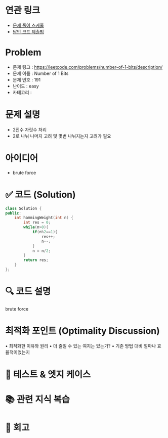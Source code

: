 # 연관 링크
- [문제 풀이 스케줄](https://github.com/orgs/DaleStudy/projects/6/views/5)
- [답안 코드 제출법](https://github.com/DaleStudy/leetcode-study/wiki/%EB%8B%B5%EC%95%88-%EC%A0%9C%EC%B6%9C-%EA%B0%80%EC%9D%B4%EB%93%9C)

# Problem
- 문제 링크 : https://leetcode.com/problems/number-of-1-bits/description/
- 문제 이름 : Number of 1 Bits
- 문제 번호 : 191
- 난이도 : easy
- 카테고리 :

# 문제 설명
- 2진수 자릿수 처리
- 2로 나눠 나머지 고려 및 몇번 나눠지는지 고려가 필요

# 아이디어
- brute force

# ✅ 코드 (Solution)

```cpp
class Solution {
public:
    int hammingWeight(int n) {
        int res = 0;
        while(n>0){
            if(n%2==1){
                res++;
                n--;
            }
            n = n/2;
        }
        return res;
    }
};
```

# 🔍 코드 설명

brute force

# 최적화 포인트 (Optimality Discussion)
•	최적화한 이유와 원리
•	더 줄일 수 있는 여지는 있는가?
•	기존 방법 대비 얼마나 효율적이었는지

# 🧪 테스트 & 엣지 케이스

# 📚 관련 지식 복습

# 🔁 회고


